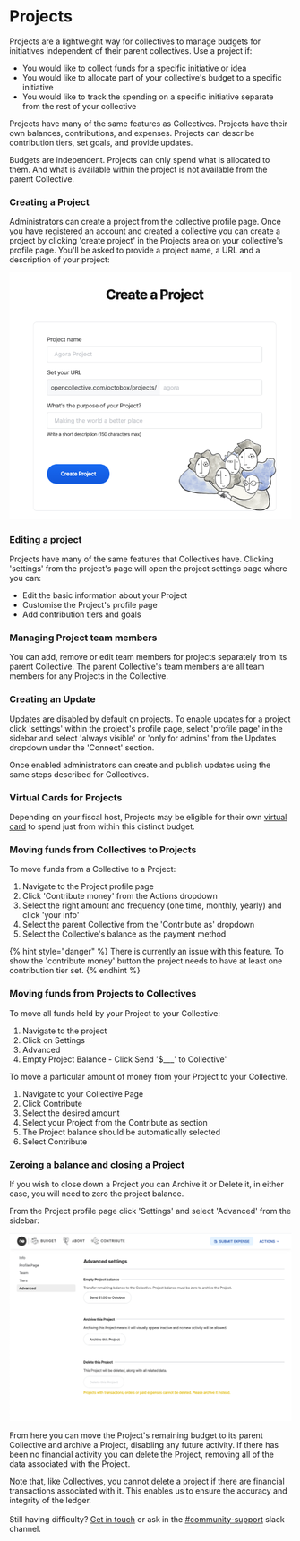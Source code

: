 # Projects

Projects are a lightweight way for collectives to manage budgets for initiatives independent of their parent collectives. Use a project if:

* You would like to collect funds for a specific initiative or idea
* You would like to allocate part of your collective's budget to a specific initiative&#x20;
* You would like to track the spending on a specific initiative separate from the rest of your collective

Projects have many of the same features as Collectives. Projects have their own balances, contributions, and expenses. Projects can describe contribution tiers, set goals, and provide updates.&#x20;

Budgets are independent. Projects can only spend what is allocated to them. And what is available within the project is not available from the parent Collective.

### Creating a Project

Administrators can create a project from the collective profile page. Once you have registered an account and created a collective you can create a project by clicking 'create project' in the Projects area on your collective's profile page. You'll be asked to provide a project name, a URL and a description of your project:

![Adding a project to a collective.](<../.gitbook/assets/Screenshot 2021-05-13 at 17.11.52.png>)

### Editing a project

Projects have many of the same features that Collectives have. Clicking 'settings' from the project's page will open the project settings page where you can:

* Edit the basic information about your Project
* Customise the Project's profile page
* Add contribution tiers and goals

### Managing Project team members

You can add, remove or edit team members for projects separately from its parent Collective. The parent Collective's team members are all team members for any Projects in the Collective.&#x20;

### Creating an Update

Updates are disabled by default on projects. To enable updates for a project click 'settings' within the project's profile page, select 'profile page' in the sidebar and select 'always visible' or 'only for admins' from the Updates dropdown under the 'Connect' section.

Once enabled administrators can create and publish updates using the same steps described for Collectives.

### Virtual Cards for Projects&#x20;

Depending on your fiscal host, Projects may be eligible for their own [virtual card](https://docs.opencollective.com/help/expenses-and-getting-paid/virtual-cards) to spend just from within this distinct budget.

### Moving funds from Collectives to Projects

To move funds from a Collective to a Project:

1. Navigate to the Project profile page
2. Click 'Contribute money' from the Actions dropdown
3. Select the right amount and frequency (one time, monthly, yearly) and click 'your info'
4. Select the parent Collective from the 'Contribute as' dropdown &#x20;
5. Select the Collective's balance as the payment method

{% hint style="danger" %}
There is currently an issue with this feature. To show the 'contribute money' button the project needs to have at least one contribution tier set. &#x20;
{% endhint %}

### Moving funds from Projects to Collectives&#x20;

To move all funds held by your Project to your Collective:&#x20;

1. Navigate to the project&#x20;
2. Click on Settings&#x20;
3. Advanced&#x20;
4. Empty Project Balance - Click Send '$\_\_\_' to Collective'&#x20;

To move a particular amount of money from your Project to your Collective.&#x20;

1. Navigate to your Collective Page&#x20;
2. Click Contribute&#x20;
3. Select the desired amount&#x20;
4. Select your Project from the Contribute as section&#x20;
5. The Project balance should be automatically selected&#x20;
6. Select Contribute&#x20;

### Zeroing a balance and closing a Project

If you wish to close down a Project you can Archive it or Delete it, in either case, you will need to zero the project balance.

From the Project profile page click 'Settings' and select 'Advanced' from the sidebar:

![Empty a Project balance, archive or delete a Project from the Advanced menu. ](<../.gitbook/assets/Screenshot 2021-08-10 at 10.48.34.png>)

From here you can move the Project's remaining budget to its parent Collective and archive a Project, disabling any future activity. If there has been no financial activity you can delete the Project, removing all of the data associated with the Project.&#x20;

Note that, like Collectives, you cannot delete a project if there are financial transactions associated with it. This enables us to ensure the accuracy and integrity of the ledger.\
\
Still having difficulty? [Get in touch](https://opencollective.com/contact) or ask in the [#community-support](https://opencollective.slack.com/archives/C6JTTA4SK) slack channel.&#x20;
